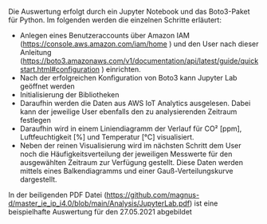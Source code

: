 Die Auswertung erfolgt durch ein Jupyter Notebook und das Boto3-Paket für Python. Im folgenden werden die einzelnen Schritte erläutert: 
- Anlegen eines Benutzeraccounts über Amazon IAM (https://console.aws.amazon.com/iam/home ) und den User nach dieser Anleitung (https://boto3.amazonaws.com/v1/documentation/api/latest/guide/quickstart.html#configuration ) einrichten. 
- Nach der erfolgreichen Konfiguration von Boto3 kann Jupyter Lab geöffnet werden 
- Initialisierung der Bibliotheken 
- Daraufhin werden die Daten aus AWS IoT Analytics ausgelesen. Dabei kann der jeweilige User ebenfalls den zu analysierenden Zeitraum festlegen 
- Daraufhin wird in einem Liniendiagramm der Verlauf für CO² [ppm], Luftfeuchtigkeit [%] und Temperatur [°C] visualisiert. 
- Neben der reinen Visualisierung wird im nächsten Schritt dem User noch die Häufigkeitsverteilung der jeweiligen Messwerte für den ausgewählten Zeitraum zur Verfügung gestellt. Diese Daten werden mittels eines Balkendiagramms und einer Gauß-Verteilungskurve dargestellt. 

In der beiligenden PDF Datei (https://github.com/magnus-d/master_ie_ip_i4.0/blob/main/Analysis/JupyterLab.pdf) ist eine beispielhafte Auswertung für den 27.05.2021 abgebildet
